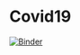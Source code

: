 # Covid19

[![Binder](https://mybinder.org/badge_logo.svg)](https://mybinder.org/v2/gh/yagizolmez/Covid19/tree/newbranch/master)

